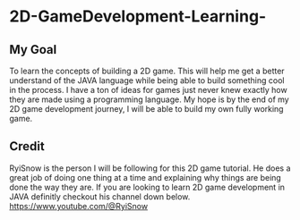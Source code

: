 # 2D-GameDevelopment-Learning-

## My Goal
To learn the concepts of building a 2D game. This will help me get a better understand of the JAVA language while being able to build something cool in the process. I have a ton of ideas for games just never knew exactly how they are made using a programming language. My hope is by the end of my 2D game development journey, I will be able to build my own fully working game.

## Credit 
RyiSnow is the person I will be following for this 2D game tutorial. He does a great job of doing one thing at a time and explaining why things are being done the way they are. If you are looking to learn 2D game development in JAVA definitly checkout his channel down below.
https://www.youtube.com/@RyiSnow
